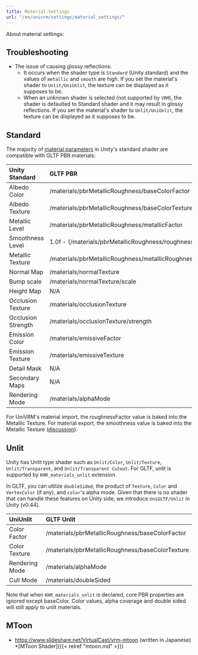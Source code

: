 ```yaml
---
title: Material-Settings
url: "/en/univrm/settings/material_settings/"
---
```


About material settings:

## Troubleshooting

* The issue of causing glossy reflections:
    * It occurs when the shader type is `Standard` (Unity standard) and the values of `metallic` and `smooth` are high. If you set the material's shader to `Unlit/UniUnlit`, the texture can be displayed as it supposes to be.
    * When an unknown shader is selected (not supported by `VRM`), the shader is defaulted to Standard shader and it may result in glossy reflections. If you set the material's shader to `Unlit/UniUnlit`, the texture can be displayed as it supposes to be.

## Standard

The majority of [material parameters](https://docs.unity3d.com/Manual/StandardShaderMaterialParameters.html) in Unity's standard shader are compatible with GLTF PBR materials:

| Unity Standard      | GLTF PBR                                                 |
|:--------------------|:---------------------------------------------------------|
| Albedo Color        | /materials/pbrMetallicRoughness/baseColorFactor          |
| Albedo Texture      | /materials/pbrMetallicRoughness/baseColorTexture         |
| Metallic Level      | /materials/pbrMetallicRoughness/metallicFactor           |
| Smoothness Level    | 1.0f - (/materials/pbrMetallicRoughness/roughnessFactor) |
| Metallic Texture    | /materials/pbrMetallicRoughness/metallicRoughnessTexture |
| Normal Map          | /materials/normalTexture                                 |
| Bump scale          | /materials/normalTexture/scale                           |
| Height Map          | N/A                                                      |
| Occlusion Texture   | /materials/occlusionTexture                              |
| Occlusion Strength  | /materials/occlusionTexture/strength                     |
| Emission Color      | /materials/emissiveFactor                                |
| Emission Texture    | /materials/emissiveTexture                               |
| Detail Mask         | N/A                                                      |
| Secondary Maps      | N/A                                                      |
| Rendering Mode      | /materials/alphaMode                                     |

For UniVRM's material import, the roughnessFactor value is baked into the Metallic Texture. For material export, the smoothness value is baked into the Metallic Texture ([discussion](https://github.com/vrm-c/UniVRM/pull/222)).

## Unlit
Unity has Unlit type shader such as `Unlit/Color`, `Unlit/Texture`, `Unlit/Transparent`, and `Unlit/Transparent Cutout`. For GLTF, unlit is supported by `KHR_materials_unlit` extension.

In GLTF, you can utilize `doubleSided`, the product of `Texture`, `Color` and `VertexColor` (if any), and `color`'s alpha mode. Given that there is no shader that can handle these features on Unity side, we introduce `UniGLTF/Unlit` in Unity (v0.44).

| UniUnlit            | GLTF Unlit                                               |
|:--------------------|:---------------------------------------------------------|
| Color Factor        | /materials/pbrMetallicRoughness/baseColorFactor          |
| Color Texture       | /materials/pbrMetallicRoughness/baseColorTexture         |
| Rendering Mode      | /materials/alphaMode                                     |
| Cull Mode           | /materials/doubleSided                                   |

Note that when `KHR_materials_unlit` is declared, core PBR properties are ignored except baseColor. Color values, alpha coverage and double sided will still apply to unlit materials.

## MToon
* https://www.slideshare.net/VirtualCast/vrm-mtoon (written in Japanese)
*[MToon Shader]({{< relref "mtoon.md" >}})  
